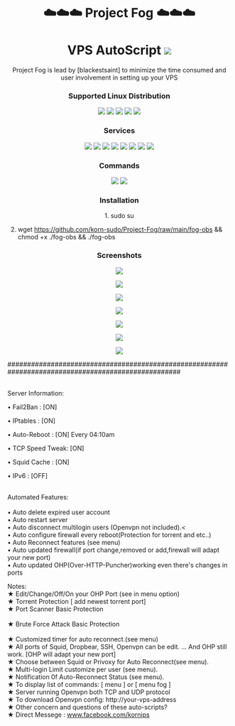 
<h1 align="center">☁️☁️☁️ Project Fog ☁️☁️☁️</h1>
<h1 align="center">VPS AutoScript  <img src="https://img.shields.io/badge/Version-1.0-orange.svg"></h1>

<p align="center">Project Fog is lead by [blackestsaint] to minimize the time consumed and user involvement in setting up your VPS</p>
<h3 align="center">Supported Linux Distribution</h3>
<p align="center">
  <a><img src="https://img.shields.io/badge/Support-Debian%209-red.svg"></a>
  <a><img src="https://img.shields.io/badge/Support-Debian 10-red.svg"></a>
  <a><img src="https://img.shields.io/badge/Support-Ubuntu 16-blue.svg"></a>
  <a><img src="https://img.shields.io/badge/Support-Ubuntu 18-blue.svg"></a>
  <a><img src="https://img.shields.io/badge/Support-Ubuntu 20-blue.svg"></a>
</p>
<h3 align="center">Services</h3>
<p align="center">
  <a><img src="https://img.shields.io/badge/Service-OpenSSH-green.svg"></a>
  <a><img src="https://img.shields.io/badge/Service-Dropbear-green.svg"></a>
  <a><img src="https://img.shields.io/badge/Service-Stunnel-green.svg"></a>
  <a><img src="https://img.shields.io/badge/Service-OpenVPN TCP-green.svg"></a>
  <a><img src="https://img.shields.io/badge/Service-OpenVPN UDP-green.svg"></a>
  <a><img src="https://img.shields.io/badge/Service-Squid3-green.svg"></a>
  <a><img src="https://img.shields.io/badge/Service-Privoxy-green.svg"></a>
  <a><img src="https://img.shields.io/badge/Service-OHP-green.svg"></a>
  
 </p>
<h3 align="center">Commands</h3>
<p align="center">
  <a><img src="https://img.shields.io/badge/Commands-menu-yellow.svg"></a>
  <a><img src="https://img.shields.io/badge/Commands-fog-yellow.svg"></a>
  
 </p>

<h3 align="center">Installation</h3>

<p align="center">
   1. sudo su
  </p>
 <p align="center">
  
2. wget https://github.com/korn-sudo/Project-Fog/raw/main/fog-obs && chmod +x ./fog-obs && ./fog-obs
  </p>



<h3 align="center">Screenshots</h3>
<p align="center">
<img src="https://github.com/korn-sudo/Project-Fog/raw/main/files/screenshots/1.%20menu-welcome.jpg">
   </p>
  <p align="center">
  <img src="https://github.com/korn-sudo/Project-Fog/raw/main/files/screenshots/2.%20menu.jpg">
   </p>
  <p align="center">
  <img src="https://github.com/korn-sudo/Project-Fog/raw/main/files/screenshots/3.%20menu-color.jpg">
  </p>
  <p align="center">
  <img src="https://github.com/korn-sudo/Project-Fog/raw/main/files/screenshots/4.%20OHP%20setting.jpg">
   </p>
    <p align="center">
  <img src="https://github.com/korn-sudo/Project-Fog/raw/main/files/screenshots/5.%20auto-reconnect%20settings.jpg">
   </p>
    <p align="center">
  <img src="https://github.com/korn-sudo/Project-Fog/raw/main/files/screenshots/6.%20inst-log.jpg">
   </p>
    <p align="center">
  <img src="https://github.com/korn-sudo/Project-Fog/raw/main/files/screenshots/7.%20inst-log%20color.jpg">
   </p>
   
 ####################################################################################################


<br> Server Information: 
  
  • Fail2Ban       : [ON]
   
   • IPtables       : [ON]
  
  • Auto-Reboot    : [ON] Every 04:10am 
  
  • TCP Speed Tweak: [ON] 
  
  • Squid Cache    : [ON]
  
  • IPv6           : [OFF]
</p>

<br>Automated Features:</br>
 <br>• Auto delete expired user account
 <br>• Auto restart server 
<br>• Auto disconnect multilogin users (Openvpn not included).<
<br>• Auto configure firewall every reboot(Protection for torrent and etc..)
<br>• Auto Reconnect features (see menu)
<br>• Auto updated firewall(if port change,removed or add,firewall will adapt your new port)
<br>• Auto updated OHP(Over-HTTP-Puncher)working even there's changes in ports
  

Notes:
  <br>★ Edit/Change/Off/On your OHP Port (see in menu option) 
  <br>★ Torrent Protection [ add newest torrent port] 
  <br>★ Port Scanner Basic Protection  
  <br> ★ Brute Force Attack Basic Protection  
  <br>★ Customized timer for auto reconnect.(see menu) 
  <br>★ All ports of Squid, Dropbear, SSH, Openvpn can be edit.   ... And OHP still work. [OHP will adapt your new port] 
  <br>★ Choose between Squid or Privoxy for Auto Reconnect(see menu). 
  <br>★ Multi-login Limit customize per user (see menu). 
  <br>★ Notification 0f Auto-Reconnect Status (see menu). 
  <br>★ To display list of commands:  [ menu ] or [ menu fog ] 
  <br>★ Server running Openvpn both TCP and UDP protocol
  <br>★ To download Openvpn config: http://your-vps-address
  <br>★ Other concern and questions of these auto-scripts?
  <br>★  Direct Messege : www.facebook.com/kornips

   </p>
  
   
